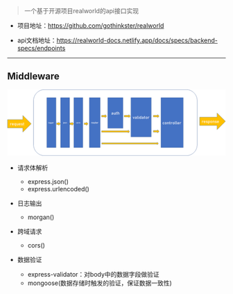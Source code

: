 > 一个基于开源项目realworld的api接口实现

- 项目地址：https://github.com/gothinkster/realworld

- api文档地址：https://realworld-docs.netlify.app/docs/specs/backend-specs/endpoints

----
## Middleware

![](imgs/img1.png)

- 请求体解析
  - express.json()
  - express.urlencoded()

- 日志输出
  - morgan()

- 跨域请求
  - cors()

- 数据验证
  - express-validator：对body中的数据字段做验证
  - mongoose(数据存储时触发的验证，保证数据一致性)